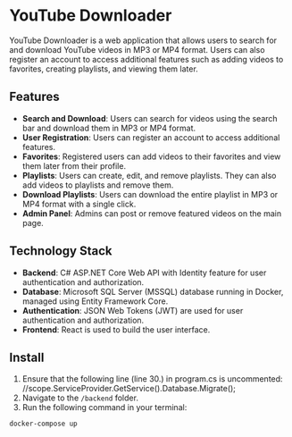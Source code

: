 # YouTube Downloader

YouTube Downloader is a web application that allows users to search for and download YouTube videos in MP3 or MP4 format. Users can also register an account to access additional features such as adding videos to favorites, creating playlists, and viewing them later.

## Features

- **Search and Download**: Users can search for videos using the search bar and download them in MP3 or MP4 format.
- **User Registration**: Users can register an account to access additional features.
- **Favorites**: Registered users can add videos to their favorites and view them later from their profile.
- **Playlists**: Users can create, edit, and remove playlists. They can also add videos to playlists and remove them.
- **Download Playlists**: Users can download the entire playlist in MP3 or MP4 format with a single click.
- **Admin Panel**: Admins can post or remove featured videos on the main page.

## Technology Stack

- **Backend**: C# ASP.NET Core Web API with Identity feature for user authentication and authorization.
- **Database**: Microsoft SQL Server (MSSQL) database running in Docker, managed using Entity Framework Core.
- **Authentication**: JSON Web Tokens (JWT) are used for user authentication and authorization.
- **Frontend**: React is used to build the user interface.

## Install
1. Ensure that the following line (line 30.) in program.cs is uncommented: //scope.ServiceProvider.GetService<YtDbContext>().Database.Migrate();
2. Navigate to the `/backend` folder.
3. Run the following command in your terminal:

```bash
docker-compose up
